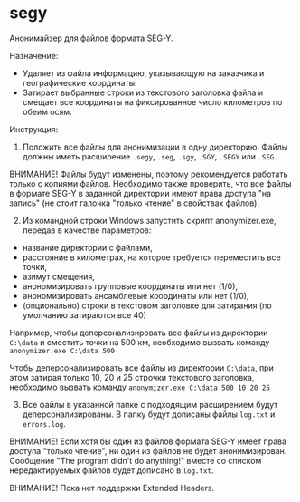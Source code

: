 # segy
Анонимайзер для файлов формата SEG-Y.

Назначение:
- Удаляет из файла информацию, указывающую на заказчика и географические координаты.
- Затирает выбранные строки из текстового заголовка файла и смещает все координаты на фиксированное число километров по обеим осям.

Инструкция:
1. Положить все файлы для анонимизации в одну директорию. Файлы должны иметь расширение `.segy`, `.seg`, `.sgy`, `.SGY`, `.SEGY` или `.SEG`.

ВНИМАНИЕ! Файлы будут изменены, поэтому рекомендуется работать только с копиями файлов.
Необходимо также проверить, что все файлы в формате SEG-Y в заданной директории имеют права доступа "на запись" (не стоит галочка "только чтение" в свойствах файлов).

2. Из командной строки Windows запустить скрипт anonymizer.exe, передав в качестве параметров:
- название директории с файлами,
- расстояние в километрах, на которое требуется переместить все точки,
- азимут смещения,
- анономизировать групповые координаты или нет (1/0),
- анономизировать ансамблевые координаты или нет (1/0),
- (опционально) строки в текстовом заголовке для затирания (по умолчанию затираются все 40)

Например, чтобы деперсонализировать все файлы из директории `C:\data`  и сместить точки на 500 км, необходимо вызвать команду `anonymizer.exe C:\data 500`

Чтобы деперсонализировать все файлы из директории `C:\data`, при этом затирая только 10, 20 и 25 строчки текстового заголовка, необходимо вызвать команду `anonymizer.exe C:\data 500 10 20 25`

3. Все файлы в указанной папке с подходящим расширением будут деперсонализированы. В папку будут дописаны файлы `log.txt` и `errors.log`.

ВНИМАНИЕ! Если хотя бы один из файлов формата SEG-Y имеет права доступа "только чтение", ни один из
файлов не будет анонимизирован. Сообщение "The program didn't do anything!" вместе со списком
нередактируемых файлов будет дописано в `log.txt`.

ВНИМАНИЕ! Пока нет поддержки Extended Headers.
